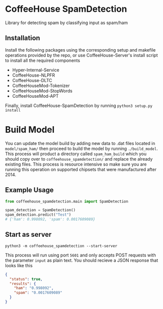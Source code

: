 # CoffeeHouse SpamDetection

Library for detecting spam by classifying input as spam/ham


## Installation

Install the following packages using the corresponding setup and makefile
operations provided by the repo, or use CoffeeHouse-Server's install script
to install all the required components

 - Hyper-Internal-Service
 - CoffeeHouse-NLPFR
 - CoffeeHouse-DLTC 
 - CoffeeHouseMod-Tokenizer
 - CoffeeHouseMod-StopWords
 - CoffeeHouseMod-APT
 
Finally, install CoffeeHouse-SpamDetection by running `python3 setup.py install`


# Build Model

You can update the model build by adding new data to .dat files located in 
`model/spam_ham/` then proceed to build the model by running `./build_model`.
This process will product a directory called `spam_ham_build` which you should
copy over to `coffeehouse_spamdetection/` and replace the already existing
files. This process is resource intensive so make sure you are running
this operation on supported chipsets that were manufactured after 2014.


## Example Usage
```py
from coffeehouse_spamdetection.main import SpamDetection

spam_detection = SpamDetection()
spam_detection.predict("Test")
# {'ham': 0.998092, 'spam': 0.0017609089}
```


## Start as server
```shell script
python3 -m coffeehouse_spamdetection --start-server
```

This process will run using port `5601` and only accepts POST requests
with the parameter `input` as plain text. You should recieve a JSON 
response that looks like this

```json
{
  "status": true,
  "results": {
    "ham": "0.998092",
    "spam": "0.0017609089"
  }
}
```